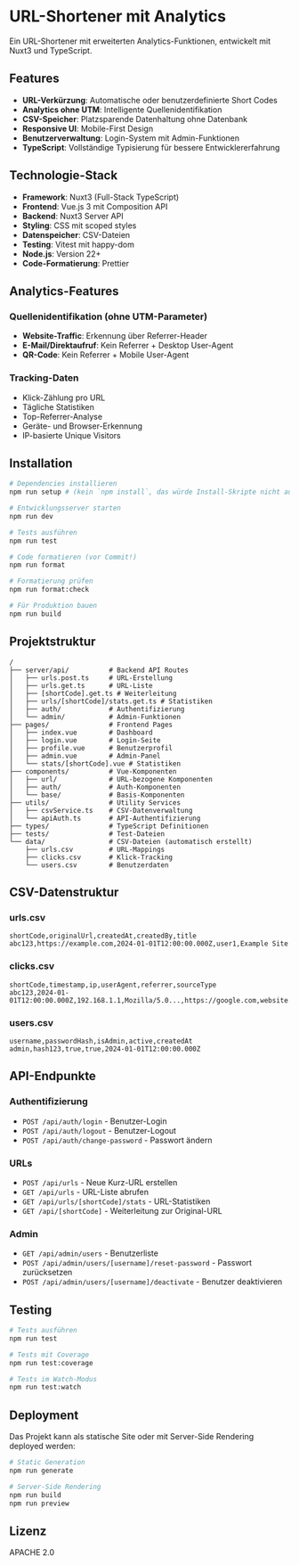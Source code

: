 # URL-Shortener mit Analytics

Ein URL-Shortener mit erweiterten Analytics-Funktionen, entwickelt mit Nuxt3 und TypeScript.

## Features

- **URL-Verkürzung**: Automatische oder benutzerdefinierte Short Codes
- **Analytics ohne UTM**: Intelligente Quellenidentifikation
- **CSV-Speicher**: Platzsparende Datenhaltung ohne Datenbank
- **Responsive UI**: Mobile-First Design
- **Benutzerverwaltung**: Login-System mit Admin-Funktionen
- **TypeScript**: Vollständige Typisierung für bessere Entwicklererfahrung

## Technologie-Stack

- **Framework**: Nuxt3 (Full-Stack TypeScript)
- **Frontend**: Vue.js 3 mit Composition API
- **Backend**: Nuxt3 Server API
- **Styling**: CSS mit scoped styles
- **Datenspeicher**: CSV-Dateien
- **Testing**: Vitest mit happy-dom
- **Node.js**: Version 22+
- **Code-Formatierung**: Prettier

## Analytics-Features

### Quellenidentifikation (ohne UTM-Parameter)

- **Website-Traffic**: Erkennung über Referrer-Header
- **E-Mail/Direktaufruf**: Kein Referrer + Desktop User-Agent
- **QR-Code**: Kein Referrer + Mobile User-Agent

### Tracking-Daten

- Klick-Zählung pro URL
- Tägliche Statistiken
- Top-Referrer-Analyse
- Geräte- und Browser-Erkennung
- IP-basierte Unique Visitors

## Installation

```bash
# Dependencies installieren
npm run setup # (kein `npm install`, das würde Install-Skripte nicht ausführen)

# Entwicklungsserver starten
npm run dev

# Tests ausführen
npm run test

# Code formatieren (vor Commit!)
npm run format

# Formatierung prüfen
npm run format:check

# Für Produktion bauen
npm run build
```

## Projektstruktur

```
/
├── server/api/          # Backend API Routes
│   ├── urls.post.ts     # URL-Erstellung
│   ├── urls.get.ts      # URL-Liste
│   ├── [shortCode].get.ts # Weiterleitung
│   ├── urls/[shortCode]/stats.get.ts # Statistiken
│   ├── auth/            # Authentifizierung
│   └── admin/           # Admin-Funktionen
├── pages/               # Frontend Pages
│   ├── index.vue        # Dashboard
│   ├── login.vue        # Login-Seite
│   ├── profile.vue      # Benutzerprofil
│   ├── admin.vue        # Admin-Panel
│   └── stats/[shortCode].vue # Statistiken
├── components/          # Vue-Komponenten
│   ├── url/             # URL-bezogene Komponenten
│   ├── auth/            # Auth-Komponenten
│   └── base/            # Basis-Komponenten
├── utils/               # Utility Services
│   ├── csvService.ts    # CSV-Datenverwaltung
│   └── apiAuth.ts       # API-Authentifizierung
├── types/               # TypeScript Definitionen
├── tests/               # Test-Dateien
└── data/                # CSV-Dateien (automatisch erstellt)
    ├── urls.csv         # URL-Mappings
    ├── clicks.csv       # Klick-Tracking
    └── users.csv        # Benutzerdaten
```

## CSV-Datenstruktur

### urls.csv

```csv
shortCode,originalUrl,createdAt,createdBy,title
abc123,https://example.com,2024-01-01T12:00:00.000Z,user1,Example Site
```

### clicks.csv

```csv
shortCode,timestamp,ip,userAgent,referrer,sourceType
abc123,2024-01-01T12:00:00.000Z,192.168.1.1,Mozilla/5.0...,https://google.com,website
```

### users.csv

```csv
username,passwordHash,isAdmin,active,createdAt
admin,hash123,true,true,2024-01-01T12:00:00.000Z
```

## API-Endpunkte

### Authentifizierung
- `POST /api/auth/login` - Benutzer-Login
- `POST /api/auth/logout` - Benutzer-Logout
- `POST /api/auth/change-password` - Passwort ändern

### URLs
- `POST /api/urls` - Neue Kurz-URL erstellen
- `GET /api/urls` - URL-Liste abrufen
- `GET /api/urls/[shortCode]/stats` - URL-Statistiken
- `GET /api/[shortCode]` - Weiterleitung zur Original-URL

### Admin
- `GET /api/admin/users` - Benutzerliste
- `POST /api/admin/users/[username]/reset-password` - Passwort zurücksetzen
- `POST /api/admin/users/[username]/deactivate` - Benutzer deaktivieren

## Testing

```bash
# Tests ausführen
npm run test

# Tests mit Coverage
npm run test:coverage

# Tests im Watch-Modus
npm run test:watch
```

## Deployment

Das Projekt kann als statische Site oder mit Server-Side Rendering deployed werden:

```bash
# Static Generation
npm run generate

# Server-Side Rendering
npm run build
npm run preview
```

## Lizenz

APACHE 2.0
